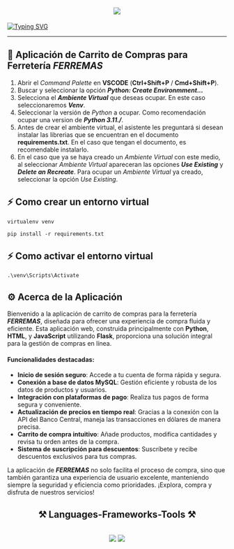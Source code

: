 <h1 align="center">
    <img src="https://readme-typing-svg.herokuapp.com/?font=Righteous&size=35&center=true&vCenter=true&width=500&height=70&duration=4000&lines=Hi+There!+👋;+We+are+IT+REX!🦖;" />
</h1>

[![Typing SVG](https://readme-typing-svg.herokuapp.com?font=Fira+Code&pause=1000&random=false&width=435&lines=Proyecto+Integracion+de+Palataformas)](https://git.io/typing-svg)
<hr/>
 
 ## 🌱 Aplicación de Carrito de Compras para Ferretería ***FERREMAS***

  1. Abrir el *Command Palette* en **VSCODE** (**Ctrl+Shift+P** / **Cmd+Shift+P**).
  2. Buscar y seleccionar la opción ***Python: Create Environmment...***
  3. Selecciona el ***Ambiente Virtual*** que deseas ocupar. En este caso seleccionaremos ***Venv***.
  4. Seleccionar la versión de *Python* a ocupar. Como recomendación ocupar una version de ***Python 3.11./***.
  5. Antes de crear el ambiente virtual, el asistente les preguntará si desean instalar las librerias que se encuentran en el documento **requirements.txt**. En el caso que tengan el documento, es recomendable instalarlo.
  6. En el caso que ya se haya creado un *Ambiente Virtual* con este medio, al seleccionar *Ambiente Virtual* apareceran las opciones ***Use Existing*** y ***Delete an Recreate***. Para ocupar un *Ambiente Virtual* ya     creado, seleccionar la opción *Use Existing*.

## ⚡ Como crear un entorno virtual
```console
virtualenv venv

pip install -r requirements.txt
```
## ⚡ Como activar el entorno virtual 
```console
.\venv\Scripts\Activate
```
## ⚙️ Acerca de la Aplicación

Bienvenido a la aplicación de carrito de compras para la ferretería ***FERREMAS***, diseñada para ofrecer una experiencia de compra fluida y eficiente. Esta aplicación web, construida principalmente con **Python**, **HTML**, y **JavaScript** utilizando **Flask**, proporciona una solución integral para la gestión de compras en línea.

#### Funcionalidades destacadas:

- **Inicio de sesión seguro**: Accede a tu cuenta de forma rápida y segura.
- **Conexión a base de datos MySQL**: Gestión eficiente y robusta de los datos de productos y usuarios.
- **Integración con plataformas de pago**: Realiza tus pagos de forma segura y conveniente.
- **Actualización de precios en tiempo real**: Gracias a la conexión con la API del Banco Central, maneja las transacciones en dólares de manera precisa.
- **Carrito de compra intuitivo**: Añade productos, modifica cantidades y revisa tu orden antes de la compra.
- **Sistema de suscripción para descuentos**: Suscríbete y recibe descuentos exclusivos para tus compras.

La aplicación de ***FERREMAS*** no solo facilita el proceso de compra, sino que también garantiza una experiencia de usuario excelente, manteniendo siempre la seguridad y eficiencia como prioridades. ¡Explora, compra y disfruta de nuestros servicios!



 
<h2 align="center">⚒️ Languages-Frameworks-Tools ⚒️</h2>
<br/>
<div align="center">
    <img src="https://skillicons.dev/icons?i=flask,python,html,css,javascript" />
    <img src="https://skillicons.dev/icons?i=bootstrap,github,mysql" /><br>
</div>


